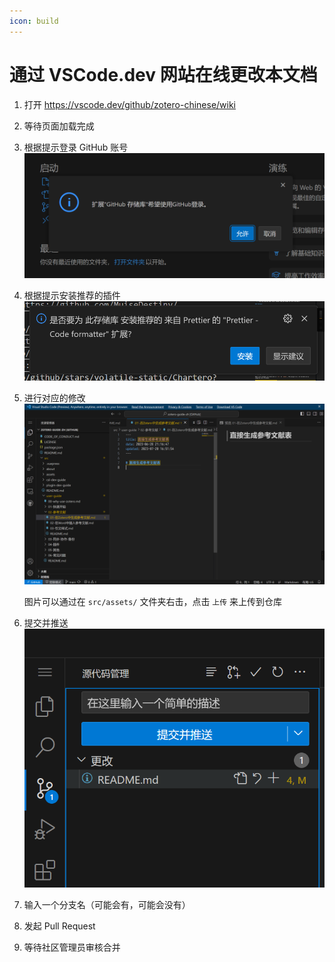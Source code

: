 ```yaml
---
icon: build
---
```


# 通过 VSCode.dev 网站在线更改本文档

1. 打开 <https://vscode.dev/github/zotero-chinese/wiki>
2. 等待页面加载完成
3. 根据提示登录 GitHub 账号
    ![根据提示登录 GitHub 账号](../assets/image-contribution-guide-vscode1.png)
4. 根据提示安装推荐的插件
    ![安装插件](../assets/image-贡献指南-安装插件.png)
5. 进行对应的修改
   ![进行对应的修改](../assets/image-贡献指南-进行对应的更改.png)

   图片可以通过在 `src/assets/` 文件夹右击，点击 `上传` 来上传到仓库
6. 提交并推送
   ![提交并推送](../assets/image-贡献指南-提交并推送.png)
7. 输入一个分支名（可能会有，可能会没有）
8. 发起 Pull Request
9. 等待社区管理员审核合并
